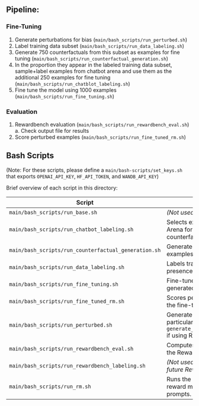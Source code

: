 ## Pipeline:


### Fine-Tuning

1. Generate perturbations for bias (```main/bash_scripts/run_perturbed.sh```)
2. Label training data subset (```main/bash_scripts/run_data_labeling.sh```)
3. Generate 750 counterfactuals from this subset as examples for fine tuning (```main/bash_scripts/run_counterfactual_generation.sh```)
4. In the proportion they appear in the labeled training data subset, sample+label examples from chatbot arena and use them as the additional 250 examples for fine tuning (```main/bash_scripts/run_chatblot_labeling.sh```)
5. Fine tune the model using 1000 examples (```main/bash_scripts/run_fine_tuning.sh```)


### Evaluation

1. Rewardbench evaluation (```main/bash_scripts/run_rewardbench_eval.sh```)
    a. Check output file for results
2. Score perturbed examples (```main/bash_scripts/run_fine_tuned_rm.sh```) 


## Bash Scripts

(Note: For these scripts, please define a `main/bash-scripts/set_keys.sh` that exports `OPENAI_API_KEY`, `HF_API_TOKEN`, and `WANDB_API_KEY`)

Brief overview of each script in this directory:

| Script                             |                   Description                                                            |
|------------------------------------|------------------------------------------------------------------------------------------|
| `main/bash_scripts/run_base.sh`                      | *(Not used currently)*                                                 |
| `main/bash_scripts/run_chatbot_labeling.sh`          | Selects examples from Chatbot Arena for fine-tuning (with counterfactual examples). |
| `main/bash_scripts/run_counterfactual_generation.sh` | Generates counterfactual examples to probe for bias.                   |
| `main/bash_scripts/run_data_labeling.sh`             | Labels training examples for the presence of bias.                     |
| `main/bash_scripts/run_fine_tuning.sh`               | Fine-tunes the reward model on generated counterfactuals.              |
| `main/bash_scripts/run_fine_tuned_rm.sh`             | Scores perturbed inputs using the fine-tuned reward model.             |
| `main/bash_scripts/run_perturbed.sh`                 | Generate perturbations for a particular bias (modify prompt in `generate_perturbed_responses.py` if using RATE).                        |
| `main/bash_scripts/run_rewardbench_eval.sh`          | Computes evaluation metrics on the RewardBench benchmark.              |
| `main/bash_scripts/run_rewardbench_labeling.sh`      | *(Not used currently; reserved for future RewardBench labeling)*       |
| `main/bash_scripts/run_rm.sh`                        | Runs the base (un-fine-tuned) reward model on a set of prompts.        |
